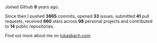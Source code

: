 Joined Github **9** years ago.

Since then I pushed **3865** commits, opened **33** issues, submitted **41** pull requests, received **660** stars across **98** personal projects and contributed to **14** public repositories.

Find out more about me on [lukasbach.com](https://lukasbach.com)
